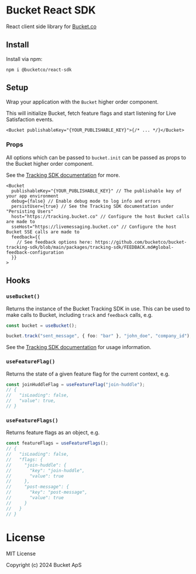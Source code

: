 # Bucket React SDK

React client side library for [Bucket.co](https://bucket.co)

## Install

Install via npm:

```
npm i @bucketco/react-sdk
```

## Setup

Wrap your application with the `Bucket` higher order component.

This will initialize Bucket, fetch feature flags and start listening for Live Satisfaction events.

```tsx
<Bucket publishableKey="{YOUR_PUBLISHABLE_KEY}">{/* ... */}</Bucket>
```

### Props

All options which can be passed to `bucket.init` can be passed as props to the Bucket higher order component.

See the [Tracking SDK documentation](../tracking-sdk/README.md) for more.

```tsx
<Bucket
  publishableKey="{YOUR_PUBLISHABLE_KEY}" // The publishable key of your app environment
  debug={false} // Enable debug mode to log info and errors
  persistUser={true} // See the Tracking SDK documentation under "Persisting Users"
  host="https://tracking.bucket.co" // Configure the host Bucket calls are made to
  sseHost="https://livemessaging.bucket.co" // Configure the host Bucket SSE calls are made to
  feedback={{
    // See feedback options here: https://github.com/bucketco/bucket-tracking-sdk/blob/main/packages/tracking-sdk/FEEDBACK.md#global-feedback-configuration
  }}
>
```

## Hooks

### `useBucket()`

Returns the instance of the Bucket Tracking SDK in use. This can be used to make calls to Bucket, including `track` and `feedback` calls, e.g.

```ts
const bucket = useBucket();

bucket.track("sent_message", { foo: "bar" }, "john_doe", "company_id");
```

See the [Tracking SDK documentation](../tracking-sdk/README.md) for usage information.

### `useFeatureFlag()`

Returns the state of a given feature flag for the current context, e.g.

```ts
const joinHuddleFlag = useFeatureFlag("join-huddle");
// {
//   "isLoading": false,
//   "value": true,
// }
```

### `useFeatureFlags()`

Returns feature flags as an object, e.g.

```ts
const featureFlags = useFeatureFlags();
// {
//   "isLoading": false,
//   "flags: {
//     "join-huddle": {
//       "key": "join-huddle",
//       "value": true
//     },
//     "post-message": {
//       "key": "post-message",
//       "value": true
//     }
//   }
// }
```

# License

MIT License

Copyright (c) 2024 Bucket ApS
